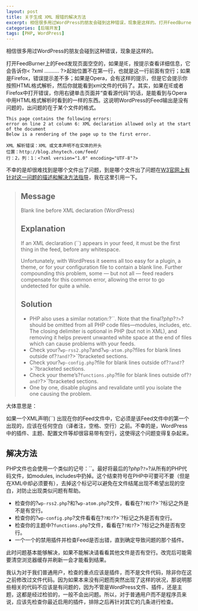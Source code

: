 ```yaml
---
layout: post
title: 关于生成 XML 报错的解决方法
excerpt: 相信很多用过WordPress的朋友会碰到这种错误，现象是这样的。打开FeedBurner上的Feed发现页面空空的，如果是IE，按提示查看详细信息，它会告诉你
categories: [后端开发]
tags: [PHP, WordPress]
---
```


相信很多用过WordPress的朋友会碰到这种错误，现象是这样的。

打开FeedBurner上的Feed发现页面空空的，如果是IE，按提示查看详细信息，它会告诉你< ?xml ………. ?>起始位置不在第一行，也就是这一行前面有空行；如果是Firefox，错误提示差不多；如果是Opera，会有这样的提示，但是它会提示你按照HTML格式解析，然后你就能看到xml文件的代码了。其实，如果在IE或者Firefox中打开错误，你用右键单击页面并“查看源代码”的话，是能看到与Opera中用HTML格式解析时看到的一样的东西。这说明WordPress的Feed输出是没有问题的，出问题的在于某个文件的格式。

``` 
This page contains the following errors:
error on line 2 at column 6: XML declaration allowed only at the start of the document
Below is a rendering of the page up to the first error.

XML 解析错误：XML 或文本声明不在实体的开头
位置：http://blog.zhnytech.com/feed/
行：2，列：1：<?xml version="1.0" encoding="UTF-8"?>
```

不幸的是却很难找到是哪个文件出了问题，到是哪个文件出了问题在[W3官网上有针对这一问题的描述和解决方法指导](http://validator.w3.org/feed/docs/error/WPBlankLine.html)，我在这里引用一下。

> ## Message
> 
> Blank line before XML declaration (WordPress)
> 
> ## Explanation
> 
> If an XML declaration (``) appears in your feed, it must be the first thing in the feed, before any whitespace.
> 
> Unfortunately, with WordPress it seems all too easy for a plugin, a theme, or for your configuration file to contain a blank line. Further compounding this problem, some — but not all — feed readers compensate for this common error, allowing the error to go undetected for quite a while.
> 
> ## Solution
> 
> - PHP also uses a similar notation:?``. Note that the final?*php*?`?>`?should be omitted from all PHP code files—modules, includes, etc. The closing delimiter is optional in PHP (but not in XML), and removing it helps prevent unwanted white space at the end of files which can cause problems with your feeds.
> - Check your?`wp-rss2.php`?and?`wp-atom.php`?files for blank lines outside of?`?and?`?>`?bracketed sections.
> - Check your?`wp-config.php`?file for blank lines outside of?`?and?`?>`?bracketed sections.
> - Check your theme’s?`functions.php`?file for blank lines outside of?`?and?`?>`?bracketed sections.
> - One by one, disable plugins and revalidate until you isolate the one causing the problem.

大体意思是：

如果一个XML声明(``) 出现在你的Feed文件中，它必须是该Feed文件中的第一个出现的，应该在任何空白（译者注，空格、空行）之前。不幸的是，WordPress中的插件、主题、配置文件等却很容易带有空行，这使得这个问题变得复杂起来。

## 解决方法

PHP文件也会使用一个类似的记号：``。最好将最后的?*php*?`?>`?从所有的PHP代码文件，如modules, includes中扔掉。这个结束符号在PHP中可要可不要（但是在XML中却必须要有），去掉这个标记可以避免在文件结尾出现不希望出现的空白，对防止出现类似问题有帮助。

- 检查你的?`wp-rss2.php`?和?`wp-atom.php`?文件，看看在?`?和?`?>`?标记之外是不是有空行。
- 检查你的?`wp-config.php`?文件看看在?`?和?`?>`?标记之外是否有空行。
- 检查你的主题中?`functions.php`?文件，看看在?`?和?`?>`?标记之外是否有空行。
- 一个一个的禁用插件并检查Feed是否出错，直到确定导致问题的那个插件。

此时问题基本能够解决，如果不能解决请看看其他文件是否有空行。改完后可能需要清空浏览器缓存并刷新一会才能看到结果。

我认为对于我们普通用户，检查的重点应该是插件，而不是文件代码，除非你在这之前修改过文件代码。因为如果本来没有问题而突然出现了这样的状况，那说明那些相关的代码不应该是有问题的，因为不管是WordPress文件、插件，还是主题，这都是经过检验的，一般不会出问题。所以，对于普通用户而不是程序员来说，应该先检查你最近启用的插件，排除之后再针对其它的几条进行检查。

